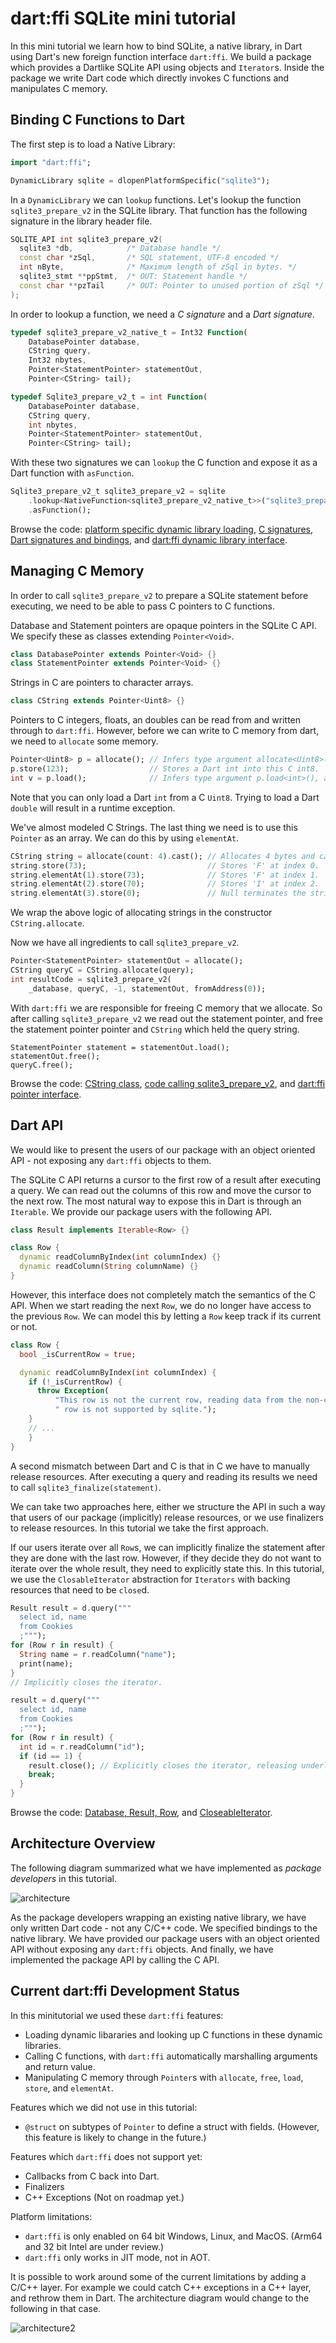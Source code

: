 # dart:ffi SQLite mini tutorial

In this mini tutorial we learn how to bind SQLite, a native library, in Dart using Dart's new foreign function interface `dart:ffi`.
We build a package which provides a Dartlike SQLite API using objects and `Iterator`s.
Inside the package we write Dart code which directly invokes C functions and manipulates C memory.

## Binding C Functions to Dart

The first step is to load a Native Library:

```dart
import "dart:ffi";

DynamicLibrary sqlite = dlopenPlatformSpecific("sqlite3");
```

In a `DynamicLibrary` we can `lookup` functions.
Let's lookup the function `sqlite3_prepare_v2` in the SQLite library.
That function has the following signature in the library header file.

```c++
SQLITE_API int sqlite3_prepare_v2(
  sqlite3 *db,            /* Database handle */
  const char *zSql,       /* SQL statement, UTF-8 encoded */
  int nByte,              /* Maximum length of zSql in bytes. */
  sqlite3_stmt **ppStmt,  /* OUT: Statement handle */
  const char **pzTail     /* OUT: Pointer to unused portion of zSql */
);
```

In order to lookup a function, we need a _C signature_ and a _Dart signature_.

```dart
typedef sqlite3_prepare_v2_native_t = Int32 Function(
    DatabasePointer database,
    CString query,
    Int32 nbytes,
    Pointer<StatementPointer> statementOut,
    Pointer<CString> tail);

typedef Sqlite3_prepare_v2_t = int Function(
    DatabasePointer database,
    CString query,
    int nbytes,
    Pointer<StatementPointer> statementOut,
    Pointer<CString> tail);
```

With these two signatures we can `lookup` the C function and expose it as a Dart function with `asFunction`.

```dart
Sqlite3_prepare_v2_t sqlite3_prepare_v2 = sqlite
    .lookup<NativeFunction<sqlite3_prepare_v2_native_t>>("sqlite3_prepare_v2")
    .asFunction();
```

Browse the code: [platform specific dynamic library loading](../lib/src/ffi/dylib_utils.dart), [C signatures](../lib/src/bindings/signatures.dart), [Dart signatures and bindings](../lib/src/bindings/bindings.dart), and [dart:ffi dynamic library interface](../../../../sdk/lib/ffi/dynamic_library.dart).

## Managing C Memory

In order to call `sqlite3_prepare_v2` to prepare a SQLite statement before executing, we need to be able to pass C pointers to C functions.

Database and Statement pointers are opaque pointers in the SQLite C API.
We specify these as classes extending `Pointer<Void>`.

```dart
class DatabasePointer extends Pointer<Void> {}
class StatementPointer extends Pointer<Void> {}
```

Strings in C are pointers to character arrays.

```dart
class CString extends Pointer<Uint8> {}
```

Pointers to C integers, floats, an doubles can be read from and written through to `dart:ffi`.
However, before we can write to C memory from dart, we need to `allocate` some memory.

```dart
Pointer<Uint8> p = allocate(); // Infers type argument allocate<Uint8>(), and allocates 1 byte.
p.store(123);                  // Stores a Dart int into this C int8.
int v = p.load();              // Infers type argument p.load<int>(), and loads a value from C memory.
```

Note that you can only load a Dart `int` from a C `Uint8`.
Trying to load a Dart `double` will result in a runtime exception.

We've almost modeled C Strings.
The last thing we need is to use this `Pointer` as an array.
We can do this by using `elementAt`.

```dart
CString string = allocate(count: 4).cast(); // Allocates 4 bytes and casts it to a string.
string.store(73);                           // Stores 'F' at index 0.
string.elementAt(1).store(73);              // Stores 'F' at index 1.
string.elementAt(2).store(70);              // Stores 'I' at index 2.
string.elementAt(3).store(0);               // Null terminates the string.
```

We wrap the above logic of allocating strings in the constructor `CString.allocate`.

Now we have all ingredients to call `sqlite3_prepare_v2`.

```dart
Pointer<StatementPointer> statementOut = allocate();
CString queryC = CString.allocate(query);
int resultCode = sqlite3_prepare_v2(
    _database, queryC, -1, statementOut, fromAddress(0));
```

With `dart:ffi` we are responsible for freeing C memory that we allocate.
So after calling `sqlite3_prepare_v2` we read out the statement pointer, and free the statement pointer pointer and `CString` which held the query string.

```
StatementPointer statement = statementOut.load();
statementOut.free();
queryC.free();
```

Browse the code: [CString class](../lib/src/ffi/cstring.dart), [code calling sqlite3_prepare_v2](../lib/src/database.dart#57), and [dart:ffi pointer interface](../../../../sdk/lib/ffi/ffi.dart).

## Dart API

We would like to present the users of our package with an object oriented API - not exposing any `dart:ffi` objects to them.

The SQLite C API returns a cursor to the first row of a result after executing a query.
We can read out the columns of this row and move the cursor to the next row.
The most natural way to expose this in Dart is through an `Iterable`.
We provide our package users with the following API.

```dart
class Result implements Iterable<Row> {}

class Row {
  dynamic readColumnByIndex(int columnIndex) {}
  dynamic readColumn(String columnName) {}
}
```

However, this interface does not completely match the semantics of the C API.
When we start reading the next `Row`, we do no longer have access to the previous `Row`.
We can model this by letting a `Row` keep track if its current or not.

```dart
class Row {
  bool _isCurrentRow = true;

  dynamic readColumnByIndex(int columnIndex) {
    if (!_isCurrentRow) {
      throw Exception(
          "This row is not the current row, reading data from the non-current"
          " row is not supported by sqlite.");
    }
    // ...  
    }
}
```

A second mismatch between Dart and C is that in C we have to manually release resources.
After executing a query and reading its results we need to call `sqlite3_finalize(statement)`.

We can take two approaches here, either we structure the API in such a way that users of our package (implicitly) release resources, or we use finalizers to release resources.
In this tutorial we take the first approach.

If our users iterate over all `Row`s, we can implicitly finalize the statement after they are done with the last row.
However, if they decide they do not want to iterate over the whole result, they need to explicitly state this.
In this tutorial, we use the `ClosableIterator` abstraction for `Iterators` with backing resources that need to be `close`d.

```dart
Result result = d.query("""
  select id, name
  from Cookies
  ;""");
for (Row r in result) {
  String name = r.readColumn("name");
  print(name);
}
// Implicitly closes the iterator.

result = d.query("""
  select id, name
  from Cookies
  ;""");
for (Row r in result) {
  int id = r.readColumn("id");
  if (id == 1) {
    result.close(); // Explicitly closes the iterator, releasing underlying resources.
    break;
  }
}
```

Browse the code: [Database, Result, Row](../lib/src/database.dart), and [CloseableIterator](../lib/src/collections/closable_iterator.dart).

## Architecture Overview

The following diagram summarized what we have implemented as _package developers_ in this tutorial.

![architecture](lib/scenario-default.svg)

As the package developers wrapping an existing native library, we have only written Dart code - not any C/C++ code.
We specified bindings to the native library.
We have provided our package users with an object oriented API without exposing any `dart:ffi` objects.
And finally, we have implemented the package API by calling the C API.

## Current dart:ffi Development Status

In this minitutorial we used these `dart:ffi` features:

* Loading dynamic libararies and looking up C functions in these dynamic libraries.
* Calling C functions, with `dart:ffi` automatically marshalling arguments and return value.
* Manipulating C memory through `Pointer`s with `allocate`, `free`, `load`, `store`, and `elementAt`.

Features which we did not use in this tutorial:

* `@struct` on subtypes of `Pointer` to define a struct with fields. (However, this feature is likely to change in the future.)

Features which `dart:ffi` does not support yet:

* Callbacks from C back into Dart.
* Finalizers
* C++ Exceptions (Not on roadmap yet.)

Platform limitations:

* `dart:ffi` is only enabled on 64 bit Windows, Linux, and MacOS. (Arm64 and 32 bit Intel are under review.)
* `dart:ffi` only works in JIT mode, not in AOT.

It is possible to work around some of the current limitations by adding a C/C++ layer.
For example we could catch C++ exceptions in a C++ layer, and rethrow them in Dart.
The architecture diagram would change to the following in that case.

![architecture2](lib/scenario-full.svg)